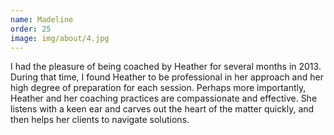 ```yaml
---
name: Madeline
order: 25
image: img/about/4.jpg
---
```


I had the pleasure of being coached by Heather for several months in 2013.  During that time, I found Heather to be professional in her approach and her high degree of preparation for each session. Perhaps more importantly, Heather and her coaching practices are compassionate and effective. She listens with a keen ear and carves out the heart of the matter quickly, and then helps her clients to navigate solutions.
 

